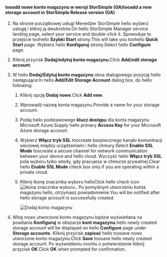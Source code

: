 <!--author=SharS last changed: 9/17/15-->

#### <a name="tooadd-a-new-storage-account-in-storsimple-release-version-ga"></a><span data-ttu-id="1ebdd-101">tooadd nowe konto magazynu w wersji StorSimple (GA)</span><span class="sxs-lookup"><span data-stu-id="1ebdd-101">tooadd a new storage account in StorSimple Release version (GA)</span></span>
1. <span data-ttu-id="1ebdd-102">Na stronie początkowej usługi Menedżer StorSimple hello wybierz usługę i kliknij ją dwukrotnie.</span><span class="sxs-lookup"><span data-stu-id="1ebdd-102">On hello StorSimple Manager service landing page, select your service and double-click it.</span></span> <span data-ttu-id="1ebdd-103">Spowoduje to przejście toohello **Szybki Start** strony.</span><span class="sxs-lookup"><span data-stu-id="1ebdd-103">This will take you toohello **Quick Start** page.</span></span> <span data-ttu-id="1ebdd-104">Wybierz hello **Konfiguruj** strony.</span><span class="sxs-lookup"><span data-stu-id="1ebdd-104">Select hello **Configure** page.</span></span>
2. <span data-ttu-id="1ebdd-105">Kliknij przycisk **Dodaj/edytuj konto magazynu**.</span><span class="sxs-lookup"><span data-stu-id="1ebdd-105">Click **Add/edit storage account**.</span></span>
3. <span data-ttu-id="1ebdd-106">W hello **Dodaj/Edytuj konto magazynu** okna dialogowego pozycję hello następujące:</span><span class="sxs-lookup"><span data-stu-id="1ebdd-106">In hello **Add/Edit Storage Account** dialog box, do hello following:</span></span>
   
   1. <span data-ttu-id="1ebdd-107">Kliknij opcję **Dodaj nowe**.</span><span class="sxs-lookup"><span data-stu-id="1ebdd-107">Click **Add new**.</span></span>
   2. <span data-ttu-id="1ebdd-108">Wprowadź nazwę konta magazynu.</span><span class="sxs-lookup"><span data-stu-id="1ebdd-108">Provide a name for your storage account.</span></span>
   3. <span data-ttu-id="1ebdd-109">Podaj hello podstawowego **klucz dostępu** dla konta magazynu Microsoft Azure.</span><span class="sxs-lookup"><span data-stu-id="1ebdd-109">Supply hello primary **Access Key** for your Microsoft Azure storage account.</span></span>
   4. <span data-ttu-id="1ebdd-110">Wybierz **Włącz tryb SSL** toocreate bezpiecznego kanału komunikacji sieciowej między urządzeniami i hello chmury.</span><span class="sxs-lookup"><span data-stu-id="1ebdd-110">Select **Enable SSL Mode** toocreate a secure channel for network communication between your device and hello cloud.</span></span> <span data-ttu-id="1ebdd-111">Wyczyść hello **Włącz tryb SSL** pola wyboru tylko wtedy, gdy pracujesz w chmurze prywatnej.</span><span class="sxs-lookup"><span data-stu-id="1ebdd-111">Clear hello **Enable SSL Mode** check box only if you are operating within a private cloud.</span></span>
   5. <span data-ttu-id="1ebdd-112">Kliknij ikonę znacznika wyboru hello</span><span class="sxs-lookup"><span data-stu-id="1ebdd-112">Click hello check icon</span></span> ![ikona znacznika wyboru](./media/storsimple-configure-new-storage-account/HCS_CheckIcon-include.png)<span data-ttu-id="1ebdd-114">.</span><span class="sxs-lookup"><span data-stu-id="1ebdd-114">.</span></span> <span data-ttu-id="1ebdd-115">Po pomyślnym utworzeniu konta magazynu hello, otrzymasz powiadomienie.</span><span class="sxs-lookup"><span data-stu-id="1ebdd-115">You will be notified after hello storage account is successfully created.</span></span>
      
      ![Dodaj konto magazynu](./media/storsimple-configure-new-storage-account/HCS_AddStorageAccount-include.png)
4. <span data-ttu-id="1ebdd-117">Witaj nowo utworzone konto magazynu będzie wyświetlana na powitania **Konfiguruj** w obszarze **kont magazynu**.</span><span class="sxs-lookup"><span data-stu-id="1ebdd-117">hello newly created storage account will be displayed on hello **Configure** page under **Storage accounts**.</span></span> <span data-ttu-id="1ebdd-118">Kliknij przycisk **zapisać** hello toosave nowo utworzone konto magazynu.</span><span class="sxs-lookup"><span data-stu-id="1ebdd-118">Click **Save** toosave hello newly created storage account.</span></span> <span data-ttu-id="1ebdd-119">Po wyświetleniu monitu o potwierdzenie kliknij przycisk **OK**.</span><span class="sxs-lookup"><span data-stu-id="1ebdd-119">Click **OK** when prompted for confirmation.</span></span>

